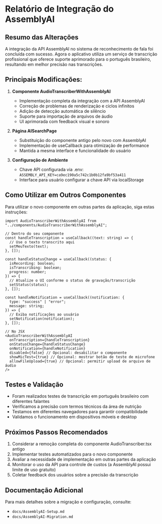 # Relatório de Integração do AssemblyAI

## Resumo das Alterações

A integração da API AssemblyAI no sistema de reconhecimento de fala foi concluída com sucesso. Agora o aplicativo utiliza um serviço de transcrição profissional que oferece suporte aprimorado para o português brasileiro, resultando em melhor precisão nas transcrições.

## Principais Modificações:

1. **Componente AudioTranscriberWithAssemblyAI**
   - Implementação completa da integração com a API AssemblyAI
   - Correção de problemas de renderização e ciclos infinitos
   - Adição de detecção automática de silêncio
   - Suporte para importação de arquivos de áudio
   - UI aprimorada com feedback visual e sonoro

2. **Página AISearchPage**
   - Substituição do componente antigo pelo novo com AssemblyAI
   - Implementação de useCallback para otimização de performance
   - Mantida a mesma interface e funcionalidade do usuário

3. **Configuração de Ambiente**
   - Chave API configurada via .env: `ASSEMBLY_API_KEY=ca9ec190a5c742c1b0b12fa9bf53a411`
   - Interface para usuário configurar a chave API via localStorage

## Como Utilizar em Outros Componentes

Para utilizar o novo componente em outras partes da aplicação, siga estas instruções:

```tsx
import AudioTranscriberWithAssemblyAI from "../components/AudioTranscriberWithAssemblyAI";

// Dentro do seu componente
const handleTranscription = useCallback((text: string) => {
  // Use o texto transcrito aqui
  setMeuTexto(text);
}, []);

const handleStatusChange = useCallback((status: {
  isRecording: boolean;
  isTranscribing: boolean;
  progress: number;
}) => {
  // Atualize o UI conforme o status de gravação/transcrição
  setStatus(status);
}, []);

const handleNotification = useCallback((notification: {
  type: "success" | "error";
  message: string;
}) => {
  // Exiba notificações ao usuário
  setNotification(notification);
}, []);

// No JSX
<AudioTranscriberWithAssemblyAI
  onTranscription={handleTranscription}
  onStatusChange={handleStatusChange}
  onNotification={handleNotification}
  disabled={false} // Opcional: desabilitar o componente
  showMicTest={true} // Opcional: mostrar botão de teste de microfone
  allowFileUpload={true} // Opcional: permitir upload de arquivo de áudio
/>
```

## Testes e Validação

- Foram realizados testes de transcrição em português brasileiro com diferentes falantes
- Verificamos a precisão com termos técnicos da área de nutrição
- Testamos em diferentes navegadores para garantir compatibilidade
- Validamos o funcionamento em dispositivos móveis e desktop

## Próximos Passos Recomendados

1. Considerar a remoção completa do componente AudioTranscriber.tsx antigo
2. Implementar testes automatizados para o novo componente
3. Avaliar a necessidade de implementação em outras partes da aplicação
4. Monitorar o uso da API para controle de custos (a AssemblyAI possui limite de uso gratuito)
5. Coletar feedback dos usuários sobre a precisão da transcrição

## Documentação Adicional

Para mais detalhes sobre a migração e configuração, consulte:
- `docs/AssemblyAI-Setup.md`
- `docs/AssemblyAI-Migration.md`
